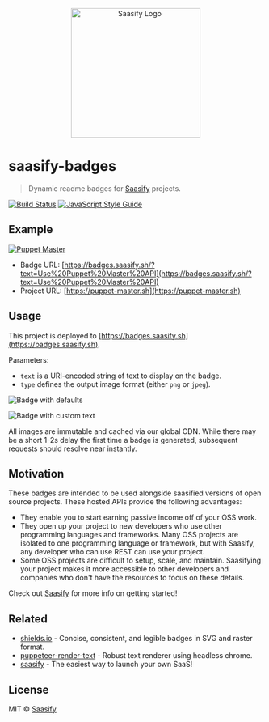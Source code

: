 <p align="center">
  <a href="https://saasify.sh" title="Saasify">
    <img src="https://raw.githubusercontent.com/saasify-sh/saasify/master/logo-vert-white@4x.png" alt="Saasify Logo" width="256" />
  </a>
</p>

# saasify-badges

> Dynamic readme badges for [Saasify](https://saasify.sh) projects.

[![Build Status](https://travis-ci.com/saasify-sh/saasify.svg?branch=master)](https://travis-ci.com/saasify-sh/saasify) [![JavaScript Style Guide](https://img.shields.io/badge/code_style-standard-brightgreen.svg)](https://standardjs.com)

## Example

[![Puppet Master](https://badges.saasify.sh?text=Use%20Puppet%20Master%20API&cache=1)](https://puppet-master.sh)

- Badge URL: [https://badges.saasify.sh/?text=Use%20Puppet%20Master%20API](https://badges.saasify.sh/?text=Use%20Puppet%20Master%20API)
- Project URL: [https://puppet-master.sh](https://puppet-master.sh)

## Usage

This project is deployed to [https://badges.saasify.sh](https://badges.saasify.sh).

Parameters:
  - `text` is a URI-encoded string of text to display on the badge.
  - `type` defines the output image format (either `png` or `jpeg`).

![Badge with defaults](https://badges.saasify.sh?cache=1)

![Badge with custom text](https://badges.saasify.sh?text=Custom%20CTA&cache=1)

All images are immutable and cached via our global CDN. While there may be a short 1-2s delay the first time a badge is generated, subsequent requests should resolve near instantly.

## Motivation

These badges are intended to be used alongside saasified versions of open source projects. These hosted APIs provide the following advantages:

- They enable you to start earning passive income off of your OSS work.
- They open up your project to new developers who use other programming languages and frameworks. Many OSS projects are isolated to one programming language or framework, but with Saasify, any developer who can use REST can use your project.
- Some OSS projects are difficult to setup, scale, and maintain. Saasifying your project makes it more accessible to other developers and companies who don't have the resources to focus on these details.

Check out [Saasify](http://saasify.sh) for more info on getting started!

## Related

- [shields.io](https://shields.io/) - Concise, consistent, and legible badges in SVG and raster format.
- [puppeteer-render-text](https://github.com/transitive-bullshit/puppeteer-render-text) - Robust text renderer using headless chrome.
- [saasify](https://saasify.sh) - The easiest way to launch your own SaaS!

## License

MIT © [Saasify](https://saasify.sh)
